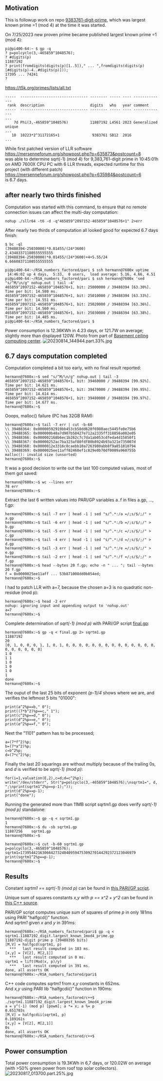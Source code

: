 ## Motivation

This is followup work on repo [9383761-digit-prime](https://github.com/Hermann-SW/9383761-digit-prime), which was largest known prime =1 (mod 4) at the time it was started.

On 7/25/2023 new proven prime became published largest known prime =1 (mod 4):  
```
pi@pi400-64:~ $ gp -q
? p=polcyclo(3,-465859^1048576);
? #digits(p)
11887192
? print(fromdigits(digits(p)[1..5])," ... ",fromdigits(digits(p)[#digits(p)-4..#digits(p)]));
17395 ... 74241
? 
```
https://t5k.org/primes/lists/all.txt
```
-----  ------------------------------- -------- ----- ---- --------------
 rank  description                     digits   who   year comment
-----  ------------------------------- -------- ----- ---- --------------
...
    7d Phi(3,-465859^1048576)          11887192 L4561 2023 Generalized unique
...
   10  10223*2^31172165+1               9383761 SB12  2016 
...
```

While first patched version of LLR software  
https://mersenneforum.org/showpost.php?p=635873&postcount=8  
was able to determine sqrt\(-1\) \(mod 4\) for 9,383,761-digit prime in 10:45:01h on AMD 7600X CPU PC with 6 LLR threads, expected runtime for this project (with different patch)  
https://mersenneforum.org/showpost.php?p=635984&postcount=6  
is 6.7 days.

## after nearly two thirds finished  

Computation was started with this command, to ensure that no remote connection issues can affect the multi-day computation:  
```
nohup ./sllr64 -t6 -d -q"465859^2097152-465859^1048576+1" 2>err
```

After nearly two thirds of computation all looked good for expected 6.7 days finish:  
```
$ bc -ql
(39488394-25030000)*0.01455/(24*3600)
2.43483371180555555555
(39488394-25030000)*0.01455/(24*3600)+4+5.55/24
6.66608371180555555555
```
```
pi@pi400-64:~/RSA_numbers_factored/pari $ ssh hermann@7600x uptime
 14:46:02 up 4 days,  5:33,  0 users,  load average: 5.16, 4.66, 4.51
pi@pi400-64:~/RSA_numbers_factored/pari $ ssh hermann@7600x 'sed "s/^M/\n/g" nohup.out | tail -4'
465859^2097152-465859^1048576+1, bit: 25000000 / 39488394 [63.30%].  Time per bit: 14.580 ms.
465859^2097152-465859^1048576+1, bit: 25010000 / 39488394 [63.33%].  Time per bit: 14.551 ms.
465859^2097152-465859^1048576+1, bit: 25020000 / 39488394 [63.36%].  Time per bit: 14.560 ms.
465859^2097152-465859^1048576+1, bit: 25030000 / 39488394 [63.38%].  Time per bit: 14.485 ms.
pi@pi400-64:~/RSA_numbers_factored/pari $ 
```

Power consumption is 12.36KWh in 4.23 days, or 121.7W on average; slightly more than displayed 120W. Photo from part of [Basement ceiling computing center](https://github.com/Hermann-SW/9383761-digit-prime#basement-ceiling-computing-center-for-70-days).
![20230814_144944.part.33%.jpg](20230814_144944.part.33%25.jpg)  


## 6.7 days computation completed

Computation completed a bit too early, with no final result reported:  
```
hermann@7600x:~$ sed "s/^M/\n/g" nohup.out | tail -3
465859^2097152-465859^1048576+1, bit: 39460000 / 39488394 [99.92%].  Time per bit: 14.621 ms.
465859^2097152-465859^1048576+1, bit: 39470000 / 39488394 [99.95%].  Time per bit: 14.614 ms.
465859^2097152-465859^1048576+1, bit: 39480000 / 39488394 [99.97%].  Time per bit: 14.677 ms.
hermann@7600x:~$ 
```

Ooops, malloc() failure (PC has 32GB RAM):  
```
hermann@7600x:~$ tail -7 err | cut -b-60
\\ 39488364: 0x00000592919bb453cb58dd620f6980aec5445fe0e75b6
\\ 39488365: 0x000000b48a7d907b58427e712a2335ff318856a082e05
\\ 39488366: 0x000002168b6ec1b262c7c7da1ab053cdfeda4d15850f1
\\ 39488367: 0x00000252ac7ba323af80fdf80b8924b93a321e735007d
\\ 39488368: 0x0000012e3316c8caebb10a7263980abb8f9a851810794
\\ 39488369: 0x0000025ee11aff02460ef1c829e0b70df0009a960755b
malloc(): invalid size (unsorted)
hermann@7600x:~$ 
```

It was a good decision to write out the last 100 computed values, most of them got saved:  
```
hermann@7600x:~$ wc --lines err
78 err
hermann@7600x:~$ 
```

Extract the last 6 written values into PARI/GP variables a..f in files a.gp, ..., f.gp:  
```
hermann@7600x:~$ tail -7 err | head -1 | sed "s/^.*:/a =/;s/$/;/" > a.gp
hermann@7600x:~$ tail -6 err | head -1 | sed "s/^.*:/b =/;s/$/;/" > b.gp
hermann@7600x:~$ tail -5 err | head -1 | sed "s/^.*:/c =/;s/$/;/" > c.gp
hermann@7600x:~$ tail -4 err | head -1 | sed "s/^.*:/d =/;s/$/;/" > d.gp
hermann@7600x:~$ tail -3 err | head -1 | sed "s/^.*:/e =/;s/$/;/" > e.gp
hermann@7600x:~$ tail -2 err | head -1 | sed "s/^.*:/f =/;s/$/;/" > f.gp
hermann@7600x:~$ head --bytes 20 f.gp; echo -n " ... "; tail --bytes 20 f.gp
f = 0x0000025ee11aff ... 53b871008dd0b854ed;
hermann@7600x:~$
```

I had to patch LLR with a=7, because the chosen a=3 is no quadratic non-residue (mod p):  
```
hermann@7600x:~$ head -2 err
nohup: ignoring input and appending output to 'nohup.out'
a=7
hermann@7600x:~$ 
```

Complete determination of *sqrt(-1) (mod p)* with PARI/GP script [final.gp](final.gp):  
```
hermann@7600x:~$ gp -q < final.gp 2> sqrtm1.gp
11887192
20
[0, 1, 0, 0, 0, 1, 1, 0, 1, 0, 0, 0, 0, 0, 0, 0, 0, 0, 0, 0, 0, 0, 0, 0, 0, 0, 0, 0, 0]
1 0
1 1
1 0
1 0
1 0
1
done
hermann@7600x:~$
```

The ouput of the last 25 bits of exponent *(p-1)/4* shows where we are, and verifies the leftmost 5 bits "01000":  
```
print(a^2%p==b," 0");
print((7*b^2)%p==c," 1");
print(c^2%p==d," 0");
print(d^2%p==e," 0");
print(e^2%p==f," 0");
```

Next the "1101" pattern has to be processed;  
```
a=(7*f^2)%p;
b=(7*a^2)%p;
c=b^2%p;
d=(7*c^2)%p;
```

Finally the last 20 squarings are without multiply because of the trailing 0s, and *d* is verified to be *sqrt(-1) (mod p)*:  
```
for(i=1,valuation(E,2),c=d;d=c^2%p);
write("/dev/stderr", Str("p=polcyclo(3,-465859^1048576);\nsqrtm1=", d, ";\nprint(sqrtm1^2%p==p-1);"));
print(d^2%p==p-1);
print("done");
```

Running the generated more than 11MB script sqrtm1.gp does verify *sqrt(-1) (mod p)* standalone:  
```
hermann@7600x:~$ gp -q < sqrtm1.gp
1
hermann@7600x:~$ du -sb sqrtm1.gp 
11887256	sqrtm1.gp
hermann@7600x:~$ 
```

```
hermann@7600x:~$ cut -b-60 sqrtm1.gp 
p=polcyclo(3,-465859^1048576);
sqrtm1=17395442163066427324040959475309270144292372123046979
print(sqrtm1^2%p==p-1);
hermann@7600x:~$ 
```

## Results

Constant *sqrtm1 == sqrt(-1) (mod p)* can be found in [this PARI/GP script](https://github.com/Hermann-SW/RSA_numbers_factored/blob/main/pari/sqrtm1.11887192_digit.largest_known_1mod4_prime.gp).

Unique sum of squares constants *x,y* with *p == x^2 + y^2* can be found in [this C++ source](https://github.com/Hermann-SW/RSA_numbers_factored/blob/main/c%2B%2B/sqrtm1.11887192_digit.largest_known_1mod4_prime.cc).

PARI/GP script computes unique sum of squares of prime *p* in only 181ms using PARI "halfgcd()" function.  
And *sqrtm1* given *x* and *y* in 391ms:  
```
hermann@7600x:~/RSA_numbers_factored/pari$ gp -q < sqrtm1.11887192_digit.largest_known_1mod4_prime.gp 
11887192-digit prime p (39488395 bits)
[M,V] = halfgcd(sqrtm1, p)
  ***   last result computed in 183 ms.
[x,y] = [V[2], M[2,1]]
  ***   last result computed in 0 ms.
sqrtm1 = lift(Mod(x, p)/y)
  ***   last result computed in 391 ms.
done, all asserts OK
hermann@7600x:~/RSA_numbers_factored/pari$ 
```

C++ code computes *sqrtm1* from *x,y* constants in 652ms.  
And *x,y* using PARI lib "halfgcdii()" function in 190ms:  
```
hermann@7600x:~/RSA_numbers_factored/c++$ ./sqrtm1.11887192_digit.largest_known_1mod4_prime
a = y^(-1) (mod p) [powm]; a *= x; a %= p
0.651703s
[M,V] = halfgcdii(sqrtm1, p)
0.189161s
[x,y] = [V[2], M[2,1]]
0s
done, all asserts OK
hermann@7600x:~/RSA_numbers_factored/c++$ 
```

## Power consumption

Total power consumption is 19.3KWh in 6,7 days, or 120.02W on average (with >50% green power from roof top solar collectors).  
![20230817_013700.part.25%.jpg](20230817_013700.part.25%25.jpg)
